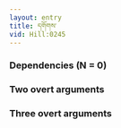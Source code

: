 ```yaml
---
layout: entry
title: དགོགས་
vid: Hill:0245
---
```

### Dependencies (N = 0)


### Two overt arguments


### Three overt arguments
